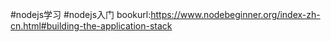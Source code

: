 #nodejs学习
#nodejs入门  bookurl:https://www.nodebeginner.org/index-zh-cn.html#building-the-application-stack